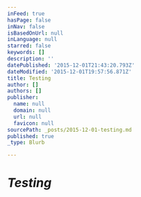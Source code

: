 ```yaml
---
inFeed: true
hasPage: false
inNav: false
isBasedOnUrl: null
inLanguage: null
starred: false
keywords: []
description: ''
datePublished: '2015-12-01T21:43:20.793Z'
dateModified: '2015-12-01T19:57:56.871Z'
title: Testing
author: []
authors: []
publisher:
  name: null
  domain: null
  url: null
  favicon: null
sourcePath: _posts/2015-12-01-testing.md
published: true
_type: Blurb

---
```

# _Testing_